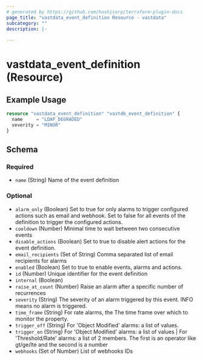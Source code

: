 ```yaml
---
# generated by https://github.com/hashicorp/terraform-plugin-docs
page_title: "vastdata_event_definition Resource - vastdata"
subcategory: ""
description: |-
  
---
```


# vastdata_event_definition (Resource)



## Example Usage

```terraform
resource "vastdata_event_definition" "vastdb_event_definition" {
  name     = "LDAP_DEGRADED"
  severity = "MINOR"
}
```

<!-- schema generated by tfplugindocs -->
## Schema

### Required

- `name` (String) Name of the event definition

### Optional

- `alarm_only` (Boolean) Set to true for only alarms to trigger configured actions such as email and webhook. Set to false for all events of the definition to trigger the configured actions.
- `cooldown` (Number) Minimal time to wait between two consecutive events
- `disable_actions` (Boolean) Set to true to disable alert actions for the event definition.
- `email_recipients` (Set of String) Comma separated list of email recipients for alarms
- `enabled` (Boolean) Set to true to enable events, alarms and actions.
- `id` (Number) Unique identifier for the event definition
- `internal` (Boolean)
- `raise_at_count` (Number) Raise an alarm after a specific number of recurrences
- `severity` (String) The severity of an alarm triggered by this event. INFO means no alarm is triggered.
- `time_frame` (String) For rate alarms, the The time frame over which to monitor the property.
- `trigger_off` (String) For 'Object Modified' alarms: a list of values.
- `trigger_on` (String) For 'Object Modified' alarms: a list of values | For 'Threshold/Rate' alarms: a list of 2 members. The first is an operator like gt/ge/lte and the second is a number
- `webhooks` (Set of Number) List of webhooks IDs
